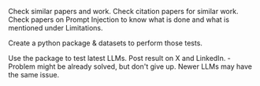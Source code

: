 

Check similar papers and work.
Check citation papers for similar work.
Check papers on Prompt Injection to know what is done and what is mentioned under Limitations.

Create a python package & datasets to perform those tests.

Use the package to test latest LLMs. Post result on X and LinkedIn.
	- Problem might be already solved, but don't give up. Newer LLMs may have the same issue.
